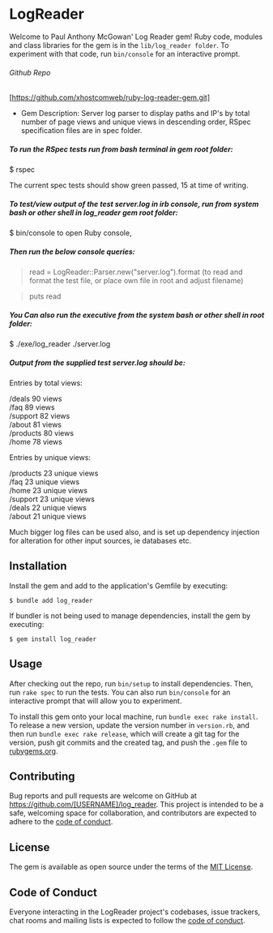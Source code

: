 # LogReader

Welcome to Paul Anthony McGowan' Log Reader gem! Ruby code, modules and class libraries for the gem is in the `lib/log_reader folder`. To experiment with that code, run `bin/console` for an interactive prompt.

###### Github Repo 

[https://github.com/xhostcomweb/ruby-log-reader-gem.git]

* Gem Description: Server log parser to display paths and IP's by total number of page views and unique views in descending order, RSpec specification files are in spec folder. 

##### To run the RSpec tests run from bash terminal in gem root folder:

$ rspec

The current spec tests should show green passed, 15 at time of writing.

##### To test/view output of the test server.log in irb console, run from system bash or other shell in log_reader gem root folder:

$ bin/console  to open Ruby console,
 
##### Then run the below console queries:

> read = LogReader::Parser.new("server.log").format    (to read and format the test file, or place own file in root and adjust filename)

> puts read

##### You Can also run the executive from the system bash or other shell in root folder:

$ ./exe/log_reader ./server.log

##### Output from the supplied test server.log should be:

Entries by total views:

/deals 90 views                                  
/faq 89 views                                    
/support 82 views                                
/about 81 views                                  
/products 80 views                               
/home 78 views                                   
                                                 
Entries by unique views:  
                       
/products 23 unique views                        
/faq 23 unique views                             
/home 23 unique views                            
/support 23 unique views                         
/deals 22 unique views                           
/about 21 unique views     

Much bigger log files can be used also, and is set up dependency injection for alteration for other input sources, ie databases etc.

## Installation

Install the gem and add to the application's Gemfile by executing:

    $ bundle add log_reader

If bundler is not being used to manage dependencies, install the gem by executing:

    $ gem install log_reader

## Usage

After checking out the repo, run `bin/setup` to install dependencies. Then, run `rake spec` to run the tests. You can also run `bin/console` for an interactive prompt that will allow you to experiment.

To install this gem onto your local machine, run `bundle exec rake install`. To release a new version, update the version number in `version.rb`, and then run `bundle exec rake release`, which will create a git tag for the version, push git commits and the created tag, and push the `.gem` file to [rubygems.org](https://rubygems.org).

## Contributing

Bug reports and pull requests are welcome on GitHub at https://github.com/[USERNAME]/log_reader. This project is intended to be a safe, welcoming space for collaboration, and contributors are expected to adhere to the [code of conduct](https://github.com/[USERNAME]/log_reader/blob/master/CODE_OF_CONDUCT.md).

## License

The gem is available as open source under the terms of the [MIT License](https://opensource.org/licenses/MIT).

## Code of Conduct

Everyone interacting in the LogReader project's codebases, issue trackers, chat rooms and mailing lists is expected to follow the [code of conduct](https://github.com/[USERNAME]/log_reader/blob/master/CODE_OF_CONDUCT.md).
